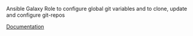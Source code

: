 
Ansible Galaxy Role
to configure global git variables and
to clone, update and configure git-repos

[Documentation](./doc/README.md)
